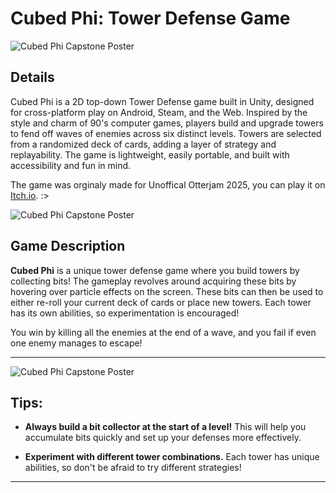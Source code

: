 # Cubed Phi: Tower Defense Game

![Cubed Phi Capstone Poster](img/CubedPhiCapstonePoster.png)

## Details 

Cubed Phi is a 2D top-down Tower Defense game built in Unity, designed for cross-platform play on Android, Steam, and the Web. Inspired by the style and charm of 90's computer games, players build and upgrade towers to fend off waves of enemies across six distinct levels. Towers are selected from a randomized deck of cards, adding a layer of strategy and replayability. The game is lightweight, easily portable, and built with accessibility and fun in mind.

The game was orginaly made for Unoffical Otterjam 2025, you can play it on [Itch.io](https://xor-saber.itch.io/cubed-phi). :>

![Cubed Phi Capstone Poster](img/Caliban.png)

## Game Description
**Cubed Phi** is a unique tower defense game where you build towers by collecting bits! The gameplay revolves around acquiring these bits by hovering over particle effects on the screen. These bits can then be used to either re-roll your current deck of cards or place new towers. Each tower has its own abilities, so experimentation is encouraged!

You win by killing all the enemies at the end of a wave, and you fail if even one enemy manages to escape!

---

![Cubed Phi Capstone Poster](img/Dante.png)

## Tips:
- **Always build a bit collector at the start of a level!** This will help you accumulate bits quickly and set up your defenses more effectively.
  
- **Experiment with different tower combinations.** Each tower has unique abilities, so don't be afraid to try different strategies!

---